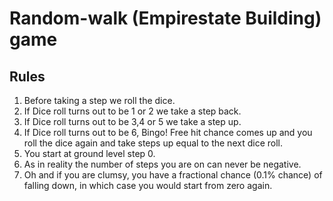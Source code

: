 # Random-walk (Empirestate Building) game

## Rules

1. Before taking a step we roll the dice.
2. If Dice roll turns out to be 1 or 2 we take a step back.
3. If Dice roll turns out to be 3,4 or 5 we take a step up.
4. If Dice roll turns out to be 6, Bingo! Free hit chance comes up and you roll the dice again and take steps up equal to the next dice roll.
5. You start at ground level step 0.
6. As in reality the number of steps you are on can never be negative.
7. Oh and if you are clumsy, you have a fractional chance (0.1% chance) of falling down, in which case you would start from zero again.
